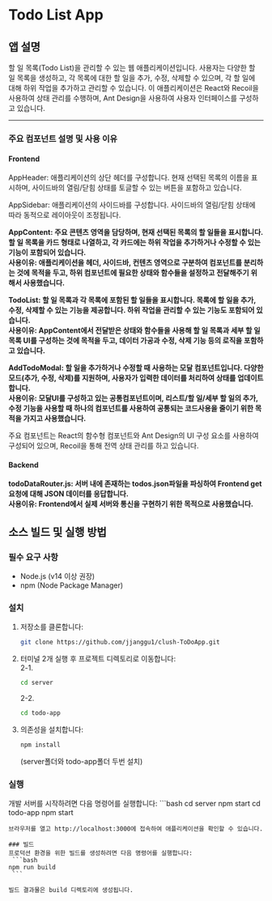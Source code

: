 # Todo List App

## 앱 설명

할 일 목록(Todo List)을 관리할 수 있는 웹 애플리케이션입니다.   사용자는 다양한 할 일 목록을 생성하고, 각 목록에 대한 할 일을 추가, 수정, 삭제할 수 있으며, 각 할 일에 대해 하위 작업을 추가하고 관리할 수 있습니다.   이 애플리케이션은 React와 Recoil을 사용하여 상태 관리를 수행하며, Ant Design을 사용하여 사용자 인터페이스를 구성하고 있습니다.

****

### 주요 컴포넌트 설명 및 사용 이유
#### Frontend
AppHeader: 애플리케이션의 상단 헤더를 구성합니다. 현재 선택된 목록의 이름을 표시하며, 사이드바의 열림/닫힘 상태를 토글할 수 있는 버튼을 포함하고 있습니다.

AppSidebar: 애플리케이션의 사이드바를 구성합니다. 사이드바의 열림/닫힘 상태에 따라 동적으로 레이아웃이 조정됩니다.

**AppContent: 주요 콘텐츠 영역을 담당하며, 현재 선택된 목록의 할 일들을 표시합니다. 할 일 목록을 카드 형태로 나열하고, 각 카드에는 하위 작업을 추가하거나 수정할 수 있는 기능이 포함되어 있습니다.**   
**사용이유: 애플리케이션을 헤더, 사이드바, 컨텐츠 영역으로 구분하여 컴포넌트를 분리하는 것에 목적을 두고, 하위 컴포넌트에 필요한 상태와 함수들을 설정하고 전달해주기 위해서 사용했습니다.**

**TodoList: 할 일 목록과 각 목록에 포함된 할 일들을 표시합니다. 목록에 할 일을 추가, 수정, 삭제할 수 있는 기능을 제공합니다. 하위 작업을 관리할 수 있는 기능도 포함되어 있습니다.**   
**사용이유: AppContent에서 전달받은 상태와 함수들을 사용해 할 일 목록과 세부 할 일 목록 UI를 구성하는 것에 목적을 두고, 데이터 가공과 수정, 삭제 기능 등의 로직을 포함하고 있습니다.**
  
**AddTodoModal: 할 일을 추가하거나 수정할 때 사용하는 모달 컴포넌트입니다. 다양한 모드(추가, 수정, 삭제)를 지원하며, 사용자가 입력한 데이터를 처리하여 상태를 업데이트합니다.**   
**사용이유: 모달UI를 구성하고 있는 공통컴포넌트이며, 리스트/할 일/세부 할 일의 추가, 수정 기능을 사용할 때 하나의 컴포넌트를 사용하여 공통되는 코드사용을 줄이기 위한 목적을 가지고 사용했습니다.**   
  
주요 컴포넌트는 React의 함수형 컴포넌트와 Ant Design의 UI 구성 요소를 사용하여 구성되어 있으며, Recoil을 통해 전역 상태 관리를 하고 있습니다.

#### Backend
**todoDataRouter.js: 서버 내에 존재하는 todos.json파일을 파싱하여 Frontend get요청에 대해 JSON 데이터를 응답합니다.**   
**사용이유: Frontend에서 실제 서버와 통신을 구현하기 위한 목적으로 사용했습니다.**

## 소스 빌드 및 실행 방법


### 필수 요구 사항

- Node.js (v14 이상 권장)
- npm (Node Package Manager)

### 설치

1. 저장소를 클론합니다:

   ```bash
   git clone https://github.com/jjanggu1/clush-ToDoApp.git
   ```

2. 터미널 2개 실행 후 프로젝트 디렉토리로 이동합니다:   
   2-1.
   ```bash
   cd server
   ```
   2-2.
   ```bash
   cd todo-app
   ``` 

4. 의존성을 설치합니다: 
   ```bash  
   npm install
   ```   
   (server폴더와 todo-app폴더 두번 설치)

### 실행
개발 서버를 시작하려면 다음 명령어를 실행합니다:
    ```bash
    cd server
    npm start
    cd todo-app
    npm start
   ```   
브라우저를 열고 http://localhost:3000에 접속하여 애플리케이션을 확인할 수 있습니다.

### 빌드
프로덕션 환경을 위한 빌드를 생성하려면 다음 명령어를 실행합니다:
    ```bash
   npm run build
    ```   

빌드 결과물은 build 디렉토리에 생성됩니다.
